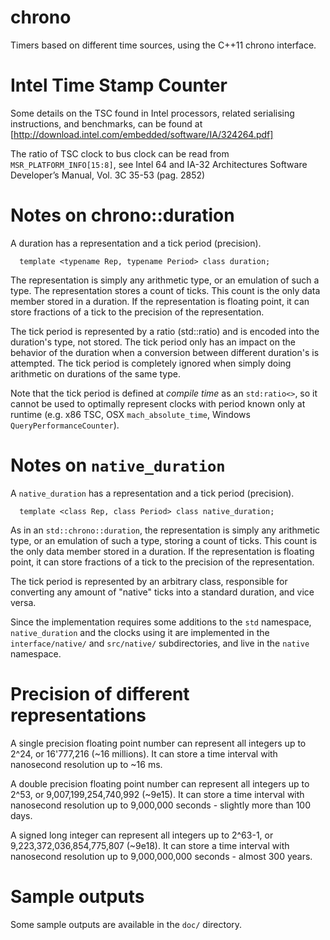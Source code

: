 chrono
======

Timers based on different time sources, using the C++11 chrono interface.



Intel Time Stamp Counter
========================

Some details on the TSC found in Intel processors, related serialising instructions, 
and benchmarks, can be found at [http://download.intel.com/embedded/software/IA/324264.pdf]

The ratio of TSC clock to bus clock can be read from `MSR_PLATFORM_INFO[15:8]`, see 
Intel 64 and IA-32 Architectures Software Developer’s Manual, Vol. 3C 35-53 (pag. 2852)


Notes on chrono::duration
=========================

A duration has a representation and a tick period (precision).

```
  template <typename Rep, typename Period> class duration;
```

The representation is simply any arithmetic type, or an emulation of such a type. 
The representation stores a count of ticks. This count is the only data member stored in a 
duration. If the representation is floating point, it can store fractions of a tick to the 
precision of the representation. 

The tick period is represented by a ratio (std::ratio) and is encoded into the duration's type, 
not stored. The tick period only has an impact on the behavior of the duration when a conversion 
between different duration's is attempted. The tick period is completely ignored when simply 
doing arithmetic on durations of the same type.

Note that the tick period is defined at *compile time* as an `std:ratio<>`, so it cannot be used to 
optimally represent clocks with period known only at runtime (e.g. x86 TSC, OSX `mach_absolute_time`, 
Windows `QueryPerformanceCounter`).


Notes on `native_duration`
==========================

A `native_duration` has a representation and a tick period (precision).

```
  template <class Rep, class Period> class native_duration;
```

As in an `std::chrono::duration`, the representation is simply any arithmetic type, or an emulation 
of such a type, storing a count of ticks. This count is the only data member stored in a duration. 
If the representation is floating point, it can store fractions of a tick to the precision of the 
representation. 

The tick period is represented by an arbitrary class, responsible for converting any amount of 
"native" ticks into a standard duration, and vice versa.

Since the implementation requires some additions to the `std` namespace, `native_duration` and the
clocks using it are implemented in the `interface/native/` and `src/native/` subdirectories, and live
in the `native` namespace.


Precision of different representations
======================================

A single precision floating point number can represent all integers up to 2^24, or 16'777,216 (~16 millions).
It can store a time interval with nanosecond resolution up to ~16 ms.

A double precision floating point number can represent all integers up to 2^53, or 9,007,199,254,740,992 (~9e15). 
It can store a time interval with nanosecond resolution up to 9,000,000 seconds - slightly more than 100 days.

A signed long integer can represent all integers up to 2^63-1, or 9,223,372,036,854,775,807 (~9e18).
It can store a time interval with nanosecond resolution up to 9,000,000,000 seconds - almost 300 years.


Sample outputs
==============

Some sample outputs are available in the `doc/` directory.
